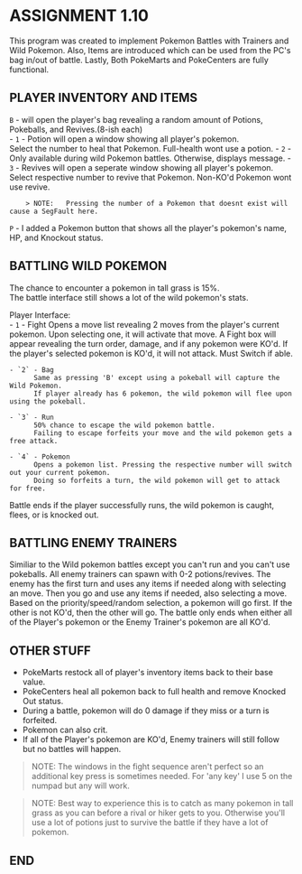# ASSIGNMENT 1.10
This program was created to implement Pokemon Battles with Trainers and Wild Pokemon.
Also, Items are introduced which can be used from the PC's bag in/out of battle.
Lastly, Both PokeMarts and PokeCenters are fully functional. 

## PLAYER INVENTORY AND ITEMS
`B` - will open the player's bag revealing a random amount of Potions, Pokeballs, and Revives.(8-ish each)  
        - `1` -   Potion will open a window showing all player's pokemon.  
                Select the number to heal that Pokemon. Full-health wont use a potion.
        - `2` -   Only available during wild Pokemon battles. Otherwise, displays message.
        - `3` -   Revives will open a seperate window showing all player's pokemon.
                Select respective number to revive that Pokemon. Non-KO'd Pokemon wont use revive. 
        
        > NOTE:   Pressing the number of a Pokemon that doesnt exist will cause a SegFault here.

`P` - I added a Pokemon button that shows all the player's pokemon's name, HP, and Knockout status.
       
## BATTLING WILD POKEMON
The chance to encounter a pokemon in tall grass is 15%.  
The battle interface still shows a lot of the wild pokemon's stats.  

Player Interface:  
    - `1` - Fight
          Opens a move list revealing 2 moves from the player's current pokemon.
          Upon selecting one, it will activate that move.
          A Fight box will appear revealing the turn order, damage, and if any pokemon were KO'd.
          If the player's selected pokemon is KO'd, it will not attack. Must Switch if able.

    - `2` - Bag
          Same as pressing 'B' except using a pokeball will capture the Wild Pokemon.
          If player already has 6 pokemon, the wild pokemon will flee upon using the pokeball. 

    - `3` - Run
          50% chance to escape the wild pokemon battle. 
          Failing to escape forfeits your move and the wild pokemon gets a free attack.

    - `4` - Pokemon
          Opens a pokemon list. Pressing the respective number will switch out your current pokemon.
          Doing so forfeits a turn, the wild pokemon will get to attack for free.

Battle ends if the player successfully runs, the wild pokemon is caught, flees, or is knocked out.     

## BATTLING ENEMY TRAINERS
Similiar to the Wild pokemon battles except you can't run and you can't use pokeballs.
All enemy trainers can spawn with 0-2 potions/revives.
The enemy has the first turn and uses any items if needed along with selecting an move.
Then you go and use any items if needed, also selecting a move. 
Based on the priority/speed/random selection, a pokemon will go first. If the other is not KO'd, then the other will go. 
The battle only ends when either all of the Player's pokemon or the Enemy Trainer's pokemon are all KO'd.

## OTHER STUFF
- PokeMarts restock all of player's inventory items back to their base value.
- PokeCenters heal all pokemon back to full health and remove Knocked Out status.
- During a battle, pokemon will do 0 damage if they miss or a turn is forfeited. 
- Pokemon can also crit.
- If all of the Player's pokemon are KO'd, Enemy trainers will still follow but no battles will happen.

> NOTE: The windows in the fight sequence aren't perfect so an additional key press is sometimes needed.
      For 'any key' I use 5 on the numpad but any will work.  

> NOTE: Best way to experience this is to catch as many pokemon in tall grass as you can before a rival 
      or hiker gets to you. Otherwise you'll use a lot of potions just to survive the battle if they have a lot of pokemon. 

## END





 


